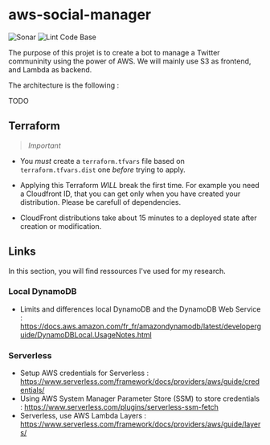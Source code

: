 # aws-social-manager

![Sonar](https://github.com/jeremychauvet/aws-social-manager/workflows/Sonar/badge.svg?branch=master)
![Lint Code Base](https://github.com/jeremychauvet/aws-social-manager/workflows/Lint%20Code%20Base/badge.svg?branch=master)

The purpose of this projet is to create a bot to manage a Twitter communinity using the power of AWS. We will mainly use S3 as frontend, and Lambda as backend.

The architecture is the following :

TODO

## Terraform

> *Important*

* You *must* create a `terraform.tfvars` file based on `terraform.tfvars.dist` one *before* trying to apply.

* Applying this Terraform *WILL* break the first time. For example you need a Cloudfront ID, that you can get only when you have created your distribution. Please be carefull of dependencies.

* CloudFront distributions take about 15 minutes to a deployed state after creation or modification.

## Links

In this section, you will find ressources I've used for my research.

### Local DynamoDB

* Limits and differences local DynamoDB and the DynamoDB Web Service : <https://docs.aws.amazon.com/fr_fr/amazondynamodb/latest/developerguide/DynamoDBLocal.UsageNotes.html>

### Serverless

* Setup AWS credentials for Serverless : <https://www.serverless.com/framework/docs/providers/aws/guide/credentials/>
* Using AWS System Manager Parameter Store (SSM) to store credentials : <https://www.serverless.com/plugins/serverless-ssm-fetch>
* Serverless, use AWS Lambda Layers : <https://www.serverless.com/framework/docs/providers/aws/guide/layers/>
